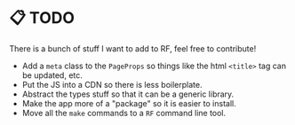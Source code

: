 # 📋 TODO

There is a bunch of stuff I want to add to RF, feel free to contribute!

* Add a `meta` class to the `PageProps` so things like the html `<title>` tag can be updated, etc.
* Put the JS into a CDN so there is less boilerplate.
* Abstract the types stuff so that it can be a generic library.
* Make the app more of a "package" so it is easier to install.
* Move all the `make` commands to a `RF` command line tool.
